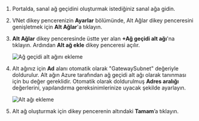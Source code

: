 1. Portalda, sanal ağ geçidini oluşturmak istediğiniz sanal ağa gidin.
2. VNet dikey pencerenizin **Ayarlar** bölümünde, Alt Ağlar dikey penceresini genişletmek için **Alt Ağlar**'a tıklayın.
3. **Alt Ağlar** dikey penceresinde üstte yer alan **+Ağ geçidi alt ağı**'na tıklayın. Ardından **Alt ağ ekle** dikey penceresi açılır. 
   
    ![Ağ geçidi alt ağını ekleme](./media/vpn-gateway-add-gwsubnet-s2s-rm-portal-include/addgwsubnet.png "Ağ geçidi alt ağını ekleme")
4. Alt ağınız için **Ad** alanı otomatik olarak "GatewaySubnet" değeriyle doldurulur. Alt ağın Azure tarafından ağ geçidi alt ağı olarak tanınması için bu değer gereklidir. Otomatik olarak doldurulmuş **Adres aralığı** değerlerini, yapılandırma gereksinimlerinize uyacak şekilde ayarlayın.

    ![Alt ağı ekleme](./media/vpn-gateway-add-gwsubnet-s2s-rm-portal-include/gwsubnet.png "Alt ağı ekleme")
5. Alt ağ oluşturmak için dikey pencerenin altındaki **Tamam**’a tıklayın.